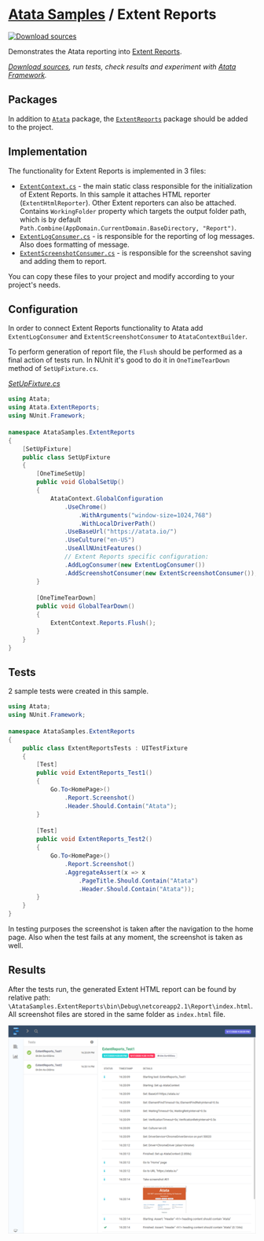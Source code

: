 # [Atata Samples](https://github.com/atata-framework/atata-samples) / Extent Reports

[![Download sources](https://img.shields.io/badge/Download-sources-brightgreen.svg)](https://github.com/atata-framework/atata-samples/raw/master/_archives/ExtentReports.zip)

Demonstrates the Atata reporting into [Extent Reports](https://extentreports.com/).

*[Download sources](https://github.com/atata-framework/atata-samples/raw/master/_archives/ExtentReports.zip), run tests, check results and experiment with [Atata Framework](https://atata.io).*

## Packages

In addition to [`Atata`](https://www.nuget.org/packages/Atata/) package, the [`ExtentReports`](https://www.nuget.org/packages/ExtentReports/) package should be added to the project.

## Implementation

The functionality for Extent Reports is implemented in 3 files:

- [`ExtentContext.cs`](AtataSamples.ExtentReports/Infrastructure/ExtentContext.cs) - the main static class responsible for the initialization of Extent Reports.
  In this sample it attaches HTML reporter (`ExtentHtmlReporter`).
  Other Extent reporters can also be attached.
  Contains `WorkingFolder` property which targets the output folder path, which is by default `Path.Combine(AppDomain.CurrentDomain.BaseDirectory, "Report")`.
- [`ExtentLogConsumer.cs`](AtataSamples.ExtentReports/Infrastructure/ExtentLogConsumer.cs) - is responsible for the reporting of log messages.
  Also does formatting of message.
- [`ExtentScreenshotConsumer.cs`](AtataSamples.ExtentReports/Infrastructure/ExtentScreenshotConsumer.cs) - is responsible for the screenshot saving and adding them to report.

You can copy these files to your project and modify according to your project's needs.

## Configuration

In order to connect Extent Reports functionality to Atata add `ExtentLogConsumer` and `ExtentScreenshotConsumer` to `AtataContextBuilder`.

To perform generation of report file, the `Flush` should be performed as a final action of tests run.
In NUnit it's good to do it in `OneTimeTearDown` method of `SetUpFixture.cs`.

*[SetUpFixture.cs](AtataSamples.ExtentReports/SetUpFixture.cs)*

```cs
using Atata;
using Atata.ExtentReports;
using NUnit.Framework;

namespace AtataSamples.ExtentReports
{
    [SetUpFixture]
    public class SetUpFixture
    {
        [OneTimeSetUp]
        public void GlobalSetUp()
        {
            AtataContext.GlobalConfiguration
                .UseChrome()
                    .WithArguments("window-size=1024,768")
                    .WithLocalDriverPath()
                .UseBaseUrl("https://atata.io/")
                .UseCulture("en-US")
                .UseAllNUnitFeatures()
                // Extent Reports specific configuration:
                .AddLogConsumer(new ExtentLogConsumer())
                .AddScreenshotConsumer(new ExtentScreenshotConsumer());
        }

        [OneTimeTearDown]
        public void GlobalTearDown()
        {
            ExtentContext.Reports.Flush();
        }
    }
}

```

## Tests

2 sample tests were created in this sample.

```cs
using Atata;
using NUnit.Framework;

namespace AtataSamples.ExtentReports
{
    public class ExtentReportsTests : UITestFixture
    {
        [Test]
        public void ExtentReports_Test1()
        {
            Go.To<HomePage>()
                .Report.Screenshot()
                .Header.Should.Contain("Atata");
        }

        [Test]
        public void ExtentReports_Test2()
        {
            Go.To<HomePage>()
                .Report.Screenshot()
                .AggregateAssert(x => x
                    .PageTitle.Should.Contain("Atata")
                    .Header.Should.Contain("Atata"));
        }
    }
}
```

In testing purposes the screenshot is taken after the navigation to the home page.
Also when the test fails at any moment, the screenshot is taken as well.

## Results

After the tests run, the generated Extent HTML report can be found by relative path: `\AtataSamples.ExtentReports\bin\Debug\netcoreapp2.1\Report\index.html`.
All screenshot files are stored in the same folder as `index.html` file.

![Extent Report](images/report.png)